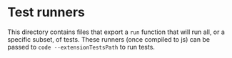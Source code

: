 # Test runners

This directory contains files that export a `run` function that will run all, or a specific subset, of tests. These runners (once compiled to js) can be passed to `code --extensionTestsPath` to run tests.
